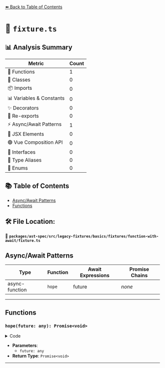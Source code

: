 [⬅️ Back to Table of Contents](../../../../../../../index.md)

# 📄 `fixture.ts`

## 📊 Analysis Summary

| Metric | Count |
|--------|-------|
| 🔧 Functions | 1 |
| 🧱 Classes | 0 |
| 📦 Imports | 0 |
| 📊 Variables & Constants | 0 |
| ✨ Decorators | 0 |
| 🔄 Re-exports | 0 |
| ⚡ Async/Await Patterns | 1 |
| 💠 JSX Elements | 0 |
| 🟢 Vue Composition API | 0 |
| 📐 Interfaces | 0 |
| 📑 Type Aliases | 0 |
| 🎯 Enums | 0 |

## 📚 Table of Contents

- [Async/Await Patterns](#asyncawait-patterns)
- [Functions](#functions)

## 🛠️ File Location:
📂 **`packages/ast-spec/src/legacy-fixtures/basics/fixtures/function-with-await/fixture.ts`**

## Async/Await Patterns

| Type | Function | Await Expressions | Promise Chains |
|------|----------|-------------------|----------------|
| async-function | `hope` | future | *none* |


---

## Functions

### `hope(future: any): Promise<void>`

<details><summary>Code</summary>

```ts
async function hope(future) {
  await future;
}
```
</details>

- **Parameters**:
  - `future: any`
- **Return Type**: `Promise<void>`

---